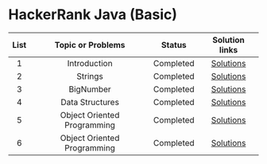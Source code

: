 # HackerRank Java (Basic)



|  List |   Topic or Problems      |        Status       | Solution links |                                                        
| :---: | :--------------------------------------: | :-----------------: | :------------------------: | 
|   1   | Introduction |  Completed     | [Solutions](https://github.com/AbuNSarker/Java_and_JavaEE_works/tree/main/HackerRank_Java_Basic)        |
|   2   |  Strings      |  Completed    |  [Solutions](#)   |
|   3   |  BigNumber      |  Completed    |  [Solutions](#)   |
|   4   |  Data Structures      |  Completed    |  [Solutions](#)   |
|   5   |  Object Oriented Programming      |  Completed    |  [Solutions](#)   |
|   6   |  Object Oriented Programming      |  Completed    |  [Solutions](#)   |